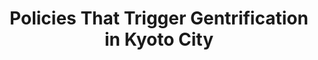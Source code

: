 ---
label: '8'
title: Policies That Trigger Gentrification in Kyoto City
#subtitle: From Global Cites to Civic Cities
short_title: Gentrification
contributor:
  - id: aanttiroiko
type: page
weight: 108
---